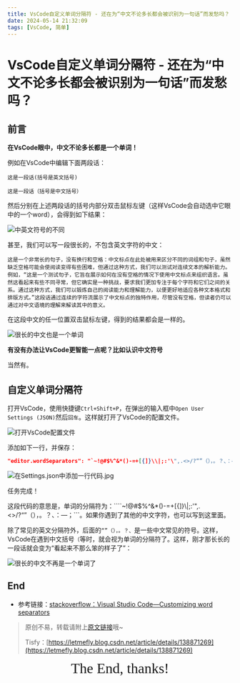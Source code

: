 ```yaml
---
title: VsCode自定义单词分隔符 - 还在为“中文不论多长都会被识别为一句话”而发愁吗？
date: 2024-05-14 21:32:09
tags: [VsCode, 简单]
---
```


# VsCode自定义单词分隔符 - 还在为“中文不论多长都会被识别为一句话”而发愁吗？

## 前言

**在VsCode眼中，中文不论多长都是一个单词！**

例如在VsCode中编辑下面两段话：

```
这是一段话(括号是英文括号)
```

```
这是一段话（括号是中文括号）
```

然后分别在上述两段话的括号内部分双击鼠标左键（这样VsCode会自动选中它眼中的一个word），会得到如下结果：

![中英文符号的不同](https://cdn.letmefly.xyz/img/blog/VsCodeCustomeWordSeparators/DifferenceIn_EngAndCN_Character.gif)

<!-- ![中英文符号的不同](https://img-blog.csdnimg.cn/img_convert/616da6f47774ede03149f2934fc8fda2.gif) -->

甚至，我们可以写一段很长的，不包含英文字符的中文：

```
这是一个非常长的句子，没有换行和空格：中文标点在此处被用来区分不同的词组和句子，虽然缺乏空格可能会使阅读变得有些困难，但通过这种方式，我们可以测试对连续文本的解析能力。例如，“这是一个测试句子，它旨在展示如何在没有空格的情况下使用中文标点来组织语言。虽然这看起来有些不同寻常，但它确实是一种挑战，要求我们更加专注于每个字符和它们之间的关系。通过这种方式，我们可以锻炼自己的阅读能力和理解能力，以便更好地适应各种文本格式和排版方式。”这段话通过连续的字符流展示了中文标点的独特作用，尽管没有空格，但读者仍可以通过对中文语境的理解来解读其中的意义。
```

在这段中文的任一位置双击鼠标左键，得到的结果都会是一样的。

![很长的中文也是一个单词](https://cdn.letmefly.xyz/img/blog/VsCodeCustomeWordSeparators/LongLongPureChinese_Is_1word.gif)

<!-- ![很长的中文也是一个单词](https://img-blog.csdnimg.cn/img_convert/b1252f0b0bcb9e9243d68a88960acf59.gif) -->

**有没有办法让VsCode更智能一点呢？比如认识中文符号**

当然有。

## 自定义单词分隔符

打开VsCode，使用快捷键```Ctrl+Shift+P```，在弹出的输入框中```Open User Settings (JSON)```然后```回车```。这样就打开了VsCode的配置文件。

![打开VsCode配置文件](https://cdn.letmefly.xyz/img/blog/VsCodeCustomeWordSeparators/OpenVsCode_Settings.gif)

<!-- ![打开VsCode配置文件](https://img-blog.csdnimg.cn/img_convert/8bfd3726ed0f05783fc3a4cf03eef497.gif) -->

添加如下一行，并保存：

```json
"editor.wordSeparators": "`~!@#$%^&*()-=+[{]}\\|;:'\",.<>/?“”（），。？、：—；",
```

![在Settings.json中添加一行代码.jpg](https://cdn.letmefly.xyz/img/blog/VsCodeCustomeWordSeparators/Add1LineInSettings.json.jpg)

<!-- ![在Settings.json中添加一行代码.jpg](https://img-blog.csdnimg.cn/img_convert/74f422ee6f67153ece5e8f7dc6c64f94.jpeg) -->

任务完成！

这段代码的意思是，单词的分隔符为：````~!@#$%^&*()-=+[{]}\\|;:'\",.<>/?“”（），。？、：—；```。如果你遇到了其他的中文字符，也可以写到这里面。

除了常见的英文分隔符外，后面的```“”（），。？、```是一些中文常见的符号。这样，VsCode在遇到中文括号```（```等时，就会视为单词的分隔符了。这样，刚才那长长的一段话就会变为“看起来不那么笨的样子了”：

![很长的中文不再是一个单词了](https://cdn.letmefly.xyz/img/blog/VsCodeCustomeWordSeparators/LongLongPureChinese_Is_NOT_1word.gif)

<!-- ![很长的中文不再是一个单词了](https://img-blog.csdnimg.cn/img_convert/cc370551a2429a8183638ffa1446e917.gif) -->

## End

+ 参考链接：[stackoverflow：Visual Studio Code—Customizing word separators](https://stackoverflow.com/questions/31632351/visual-studio-code-customizing-word-separators)

> 原创不易，转载请附上[原文链接](https://blog.letmefly.xyz/2024/05/14/Other-VsCode-CustomeWordSeparators/)哦~
>
> Tisfy：[https://letmefly.blog.csdn.net/article/details/138871269](https://letmefly.blog.csdn.net/article/details/138871269)

<center><font size="6px" face="Ink Free">The End, thanks!</font></center>
